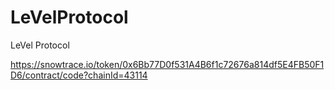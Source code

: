 # LeVelProtocol
LeVel Protocol


https://snowtrace.io/token/0x6Bb77D0f531A4B6f1c72676a814df5E4FB50F1D6/contract/code?chainId=43114
